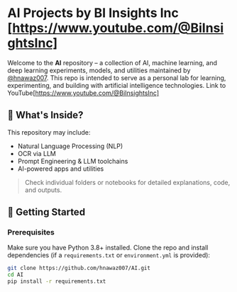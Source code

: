 
# AI Projects by BI Insights Inc [https://www.youtube.com/@BiInsightsInc]

Welcome to the **AI** repository – a collection of AI, machine learning, and deep learning experiments, models, and utilities maintained by [@hnawaz007](https://github.com/hnawaz007). This repo is intended to serve as a personal lab for learning, experimenting, and building with artificial intelligence technologies. Link to YouTube[https://www.youtube.com/@BiInsightsInc]

## 🧠 What's Inside?

This repository may include:
- Natural Language Processing (NLP)
- OCR via LLM
- Prompt Engineering & LLM toolchains
- AI-powered apps and utilities

> Check individual folders or notebooks for detailed explanations, code, and outputs.

## 🚀 Getting Started

### Prerequisites
Make sure you have Python 3.8+ installed. Clone the repo and install dependencies (if a `requirements.txt` or `environment.yml` is provided):

```bash
git clone https://github.com/hnawaz007/AI.git
cd AI
pip install -r requirements.txt

